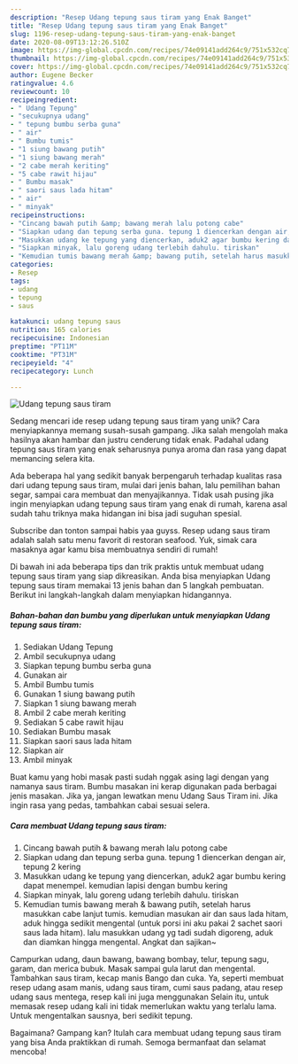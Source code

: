 ```yaml
---
description: "Resep Udang tepung saus tiram yang Enak Banget"
title: "Resep Udang tepung saus tiram yang Enak Banget"
slug: 1196-resep-udang-tepung-saus-tiram-yang-enak-banget
date: 2020-08-09T13:12:26.510Z
image: https://img-global.cpcdn.com/recipes/74e09141add264c9/751x532cq70/udang-tepung-saus-tiram-foto-resep-utama.jpg
thumbnail: https://img-global.cpcdn.com/recipes/74e09141add264c9/751x532cq70/udang-tepung-saus-tiram-foto-resep-utama.jpg
cover: https://img-global.cpcdn.com/recipes/74e09141add264c9/751x532cq70/udang-tepung-saus-tiram-foto-resep-utama.jpg
author: Eugene Becker
ratingvalue: 4.6
reviewcount: 10
recipeingredient:
- " Udang Tepung"
- "secukupnya udang"
- " tepung bumbu serba guna"
- " air"
- " Bumbu tumis"
- "1 siung bawang putih"
- "1 siung bawang merah"
- "2 cabe merah keriting"
- "5 cabe rawit hijau"
- " Bumbu masak"
- " saori saus lada hitam"
- " air"
- " minyak"
recipeinstructions:
- "Cincang bawah putih &amp; bawang merah lalu potong cabe"
- "Siapkan udang dan tepung serba guna. tepung 1 diencerkan dengan air, tepung 2 kering"
- "Masukkan udang ke tepung yang diencerkan, aduk2 agar bumbu kering dapat menempel. kemudian lapisi dengan bumbu kering"
- "Siapkan minyak, lalu goreng udang terlebih dahulu. tiriskan"
- "Kemudian tumis bawang merah &amp; bawang putih, setelah harus masukkan cabe lanjut tumis. kemudian masukan air dan saus lada hitam, aduk hingga sedikit mengental (untuk porsi ini aku pakai 2 sachet saori saus lada hitam). lalu masukkan udang yg tadi sudah digoreng, aduk dan diamkan hingga mengental. Angkat dan sajikan~"
categories:
- Resep
tags:
- udang
- tepung
- saus

katakunci: udang tepung saus 
nutrition: 165 calories
recipecuisine: Indonesian
preptime: "PT11M"
cooktime: "PT31M"
recipeyield: "4"
recipecategory: Lunch

---
```



![Udang tepung saus tiram](https://img-global.cpcdn.com/recipes/74e09141add264c9/751x532cq70/udang-tepung-saus-tiram-foto-resep-utama.jpg)

Sedang mencari ide resep udang tepung saus tiram yang unik? Cara menyiapkannya memang susah-susah gampang. Jika salah mengolah maka hasilnya akan hambar dan justru cenderung tidak enak. Padahal udang tepung saus tiram yang enak seharusnya punya aroma dan rasa yang dapat memancing selera kita.

Ada beberapa hal yang sedikit banyak berpengaruh terhadap kualitas rasa dari udang tepung saus tiram, mulai dari jenis bahan, lalu pemilihan bahan segar, sampai cara membuat dan menyajikannya. Tidak usah pusing jika ingin menyiapkan udang tepung saus tiram yang enak di rumah, karena asal sudah tahu triknya maka hidangan ini bisa jadi suguhan spesial.

Subscribe dan tonton sampai habis yaa guyss. Resep udang saus tiram adalah salah satu menu favorit di restoran seafood. Yuk, simak cara masaknya agar kamu bisa membuatnya sendiri di rumah!


Di bawah ini ada beberapa tips dan trik praktis untuk membuat udang tepung saus tiram yang siap dikreasikan. Anda bisa menyiapkan Udang tepung saus tiram memakai 13 jenis bahan dan 5 langkah pembuatan. Berikut ini langkah-langkah dalam menyiapkan hidangannya.

<!--inarticleads1-->

##### Bahan-bahan dan bumbu yang diperlukan untuk menyiapkan Udang tepung saus tiram:

1. Sediakan  Udang Tepung
1. Ambil secukupnya udang
1. Siapkan  tepung bumbu serba guna
1. Gunakan  air
1. Ambil  Bumbu tumis
1. Gunakan 1 siung bawang putih
1. Siapkan 1 siung bawang merah
1. Ambil 2 cabe merah keriting
1. Sediakan 5 cabe rawit hijau
1. Sediakan  Bumbu masak
1. Siapkan  saori saus lada hitam
1. Siapkan  air
1. Ambil  minyak


Buat kamu yang hobi masak pasti sudah nggak asing lagi dengan yang namanya saus tiram. Bumbu masakan ini kerap digunakan pada berbagai jenis masakan. Jika ya, jangan lewatkan menu Udang Saus Tiram ini. Jika ingin rasa yang pedas, tambahkan cabai sesuai selera. 

<!--inarticleads2-->

##### Cara membuat Udang tepung saus tiram:

1. Cincang bawah putih &amp; bawang merah lalu potong cabe
1. Siapkan udang dan tepung serba guna. tepung 1 diencerkan dengan air, tepung 2 kering
1. Masukkan udang ke tepung yang diencerkan, aduk2 agar bumbu kering dapat menempel. kemudian lapisi dengan bumbu kering
1. Siapkan minyak, lalu goreng udang terlebih dahulu. tiriskan
1. Kemudian tumis bawang merah &amp; bawang putih, setelah harus masukkan cabe lanjut tumis. kemudian masukan air dan saus lada hitam, aduk hingga sedikit mengental (untuk porsi ini aku pakai 2 sachet saori saus lada hitam). lalu masukkan udang yg tadi sudah digoreng, aduk dan diamkan hingga mengental. Angkat dan sajikan~


Campurkan udang, daun bawang, bawang bombay, telur, tepung sagu, garam, dan merica bubuk. Masak sampai gula larut dan mengental. Tambahkan saus tiram, kecap manis Bango dan cuka. Ya, seperti membuat resep udang asam manis, udang saus tiram, cumi saus padang, atau resep udang saus mentega, resep kali ini juga menggunakan Selain itu, untuk memasak resep udang kali ini tidak memerlukan waktu yang terlalu lama. Untuk mengentalkan sausnya, beri sedikit tepung. 

Bagaimana? Gampang kan? Itulah cara membuat udang tepung saus tiram yang bisa Anda praktikkan di rumah. Semoga bermanfaat dan selamat mencoba!
